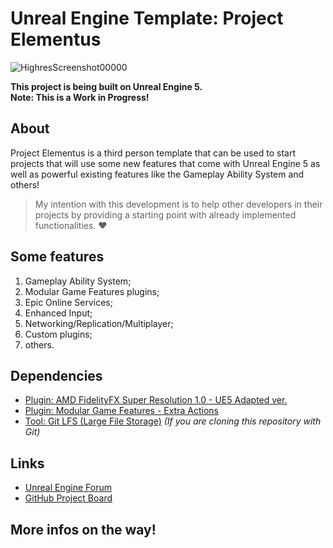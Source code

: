# Unreal Engine Template: Project Elementus

![HighresScreenshot00000](https://user-images.githubusercontent.com/77353979/171550569-09dc7c78-c921-4b60-92a1-0a50b9e8ccca.png)

**This project is being built on Unreal Engine 5.**  
**Note: This is a Work in Progress!**

## About

Project Elementus is a third person template that can be used to start projects that will use some new features that
come with Unreal Engine 5 as well as powerful existing features like the Gameplay Ability System and others!

> My intention with this development is to help other developers in their projects by providing a starting point with already implemented functionalities. ❤️

## Some features

1. Gameplay Ability System;
2. Modular Game Features plugins;
3. Epic Online Services;
4. Enhanced Input;
5. Networking/Replication/Multiplayer;
6. Custom plugins;
7. others.

## Dependencies

* [Plugin: AMD FidelityFX Super Resolution 1.0 - UE5 Adapted ver.](https://github.com/lucoiso/fsr-amd-ue/releases/tag/v1.0)
* [Plugin: Modular Game Features - Extra Actions](https://unrealengine.com/marketplace/en-US/product/modular-game-features-extra-actions)
* [Tool: Git LFS (Large File Storage)](https://git-lfs.github.com/) _(If you are cloning this repository with Git)_

## Links

* [Unreal Engine Forum](https://forums.unrealengine.com/t/project-elementus-custom-tps-template-w-extra-features/273595)
* [GitHub Project Board](https://github.com/users/lucoiso/projects/1)

## More infos on the way!
